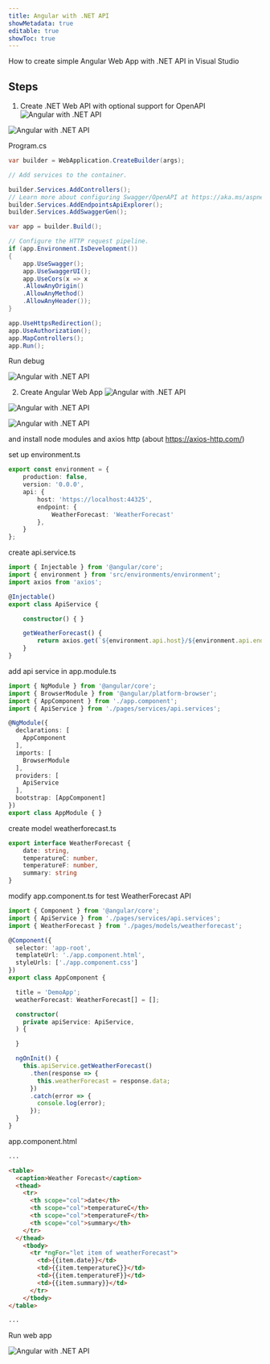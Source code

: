 ```yaml
---
title: Angular with .NET API
showMetadata: true
editable: true
showToc: true
---
```


How to create simple Angular Web App with .NET API in Visual Studio

## Steps
1. Create .NET Web API with optional support for OpenAPI
![Angular with .NET API](images/angular-with-dotnet-api-1.png)

![Angular with .NET API](images/angular-with-dotnet-api-2.png)

Program.cs

```cs
var builder = WebApplication.CreateBuilder(args);

// Add services to the container.

builder.Services.AddControllers();
// Learn more about configuring Swagger/OpenAPI at https://aka.ms/aspnetcore/swashbuckle
builder.Services.AddEndpointsApiExplorer();
builder.Services.AddSwaggerGen();

var app = builder.Build();

// Configure the HTTP request pipeline.
if (app.Environment.IsDevelopment())
{
    app.UseSwagger();
    app.UseSwaggerUI();
    app.UseCors(x => x
    .AllowAnyOrigin()
    .AllowAnyMethod()
    .AllowAnyHeader());
}

app.UseHttpsRedirection();
app.UseAuthorization();
app.MapControllers();
app.Run();
```
Run debug

![Angular with .NET API](images/angular-with-dotnet-api-3.png)

2. Create Angular Web App
![Angular with .NET API](images/angular-with-dotnet-api-4.png)

![Angular with .NET API](images/angular-with-dotnet-api-5.png)

![Angular with .NET API](images/angular-with-dotnet-api-6.png)

and install node modules and axios http (about https://axios-http.com/)

set up environment.ts

```ts
export const environment = {
    production: false,
    version: '0.0.0',
    api: {
        host: 'https://localhost:44325',
        endpoint: {
            WeatherForecast: 'WeatherForecast'
        },
    }
};
```

create api.service.ts

```ts
import { Injectable } from '@angular/core';
import { environment } from 'src/environments/environment';
import axios from 'axios';

@Injectable()
export class ApiService {

    constructor() { }

    getWeatherForecast() {
        return axios.get(`${environment.api.host}/${environment.api.endpoint.WeatherForecast}`);
    }
}
```
add api service in app.module.ts

```ts
import { NgModule } from '@angular/core';
import { BrowserModule } from '@angular/platform-browser';
import { AppComponent } from './app.component';
import { ApiService } from './pages/services/api.services';

@NgModule({
  declarations: [
    AppComponent
  ],
  imports: [
    BrowserModule
  ],
  providers: [
    ApiService
  ],
  bootstrap: [AppComponent]
})
export class AppModule { }
```

create model weatherforecast.ts

```ts
export interface WeatherForecast {
    date: string,
    temperatureC: number,
    temperatureF: number,
    summary: string
}
```

modify app.component.ts for test WeatherForecast API

```ts
import { Component } from '@angular/core';
import { ApiService } from './pages/services/api.services';
import { WeatherForecast } from './pages/models/weatherforecast';

@Component({
  selector: 'app-root',
  templateUrl: './app.component.html',
  styleUrls: ['./app.component.css']
})
export class AppComponent {

  title = 'DemoApp';
  weatherForecast: WeatherForecast[] = [];

  constructor(
    private apiService: ApiService,
  ) {

  }

  ngOnInit() {
    this.apiService.getWeatherForecast()
      .then(response => {
        this.weatherForecast = response.data;
      })
      .catch(error => {
        console.log(error);
      });
  }
}
```
app.component.html

```html
...

<table>
  <caption>Weather Forecast</caption>
  <thead>
    <tr>
      <th scope="col">date</th>
      <th scope="col">temperatureC</th>
      <th scope="col">temperatureF</th>
      <th scope="col">summary</th>
    </tr>
  </thead>
    <tbody>
      <tr *ngFor="let item of weatherForecast">
        <td>{{item.date}}</td>
        <td>{{item.temperatureC}}</td>
        <td>{{item.temperatureF}}</td>
        <td>{{item.summary}}</td>
      </tr>
    </tbody>
</table>

...

```

Run web app

![Angular with .NET API](images/angular-with-dotnet-api-7.png)